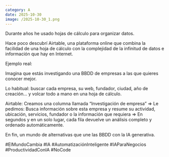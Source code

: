 ```yaml
--- 
category: A 
date: 2025-10-30 
image: /2025-10-30_1.png 
--- 
```


Durante años he usado hojas de cálculo para organizar datos. 

Hace poco descubrí Airtable, una plataforma online que combina la facilidad de una hoja de cálculo con la complejidad de la infinitud de datos e información que hay en Internet. 

Ejemplo real: 

Imagina que estás investigando una BBDD de empresas a las que quieres conocer mejor.
 
Lo habitual: buscar cada empresa, su web, fundador, ciudad, año de creación… y volcar todo a mano en una hoja de cálculo.

Airtable: Creamos una columna llamada “Investigación de empresa” => Le pedimos: Busca información sobre esta empresa y resume su actividad, ubicación, servicios, fundador o la información que requiera => En segundos y en un solo lugar, cada fila devuelve un análisis completo y ordenado automáticamente.

En fin, un mundo de alternativas que une las BBDD con la IA generativa.

#ElMundoCambia
#IA #AutomatizaciónInteligente #IAParaNegocios #ProductividadConIA #NoCode